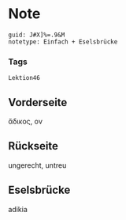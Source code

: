 # Note
```
guid: J#X]%=.9&M
notetype: Einfach + Eselsbrücke
```

### Tags
```
Lektion46
```

## Vorderseite
ἄδικος, ον

## Rückseite
ungerecht, untreu

## Eselsbrücke
adikia
